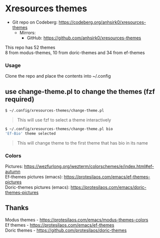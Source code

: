 # Xresources themes

+ Git repo on Codeberg: <https://codeberg.org/anhsirk0/xresources-themes>
  - Mirrors:
    + GitHub: <https://github.com/anhsirk0/xresources-themes>


This repo has 52 themes  
8 from modus-themes, 10 from doric-themes and 34 from ef-themes  

### Usage
Clone the repo and place the contents into ~/.config  

## use change-theme.pl to change the themes (fzf required)
```bash
$ ~/.config/xresources-themes/change-theme.pl 
```
> This will use fzf to select a theme interactively
```bash
$ ~/.config/xresources-themes/change-theme.pl bio
'Ef-Bio' theme selected
```
> This will change theme to the first theme that has bio in its name

### Colors
Pictures: https://wezfurlong.org/wezterm/colorschemes/e/index.html#ef-autumn  
Ef-themes pictures (emacs): https://protesilaos.com/emacs/ef-themes-pictures  
Doric-themes pictures (emacs): https://protesilaos.com/emacs/doric-themes-pictures  

## Thanks
Modus themes - https://protesilaos.com/emacs/modus-themes-colors  
Ef themes - https://protesilaos.com/emacs/ef-themes  
Doric themes - https://github.com/protesilaos/doric-themes  

